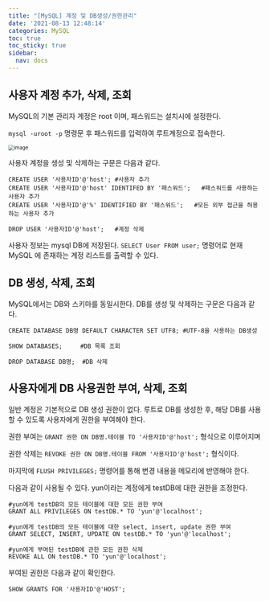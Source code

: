 ```yaml
---
title: "[MySQL] 계정 및 DB생성/권한관리"
date: '2021-08-13 12:48:14'
categories: MySQL
toc: true
toc_sticky: true
sidebar:
  nav: docs
---
```


## 사용자 계정 추가, 삭제, 조회

MySQL의 기본 관리자 계정은 root 이며, 패스워드는 설치시에 설정한다.

```mysql -uroot -p``` 명령문 후 패스워드를 입력하여 루트계정으로 접속한다.

<img src="https://user-images.githubusercontent.com/60495897/129216868-0d5c56ae-e102-4e2f-be5e-b41976507c70.png" alt="image" style="zoom:70%;" />

사용자 계정을 생성 및 삭제하는 구문은 다음과 같다.

``` mysql
CREATE USER '사용자ID'@'host';	#사용자 추가
CREATE USER '사용자ID'@'host' IDENTIFED BY '패스워드';	  #패스워드를 사용하는 사용자 추가
CREATE USER '사용자ID'@'%' IDENTIFIED BY '패스워드';	#모든 외부 접근을 허용하는 사용자 추가

DROP USER '사용자ID'@'host';	#계정 삭제
```



사용자 정보는 mysql DB에 저장된다. ```SELECT User FROM user;``` 명령어로 현재 MySQL 에 존재하는 계정 리스트를 출력할 수 있다.



## DB 생성, 삭제, 조회

MySQL에서는 DB와 스키마를 동일시한다. DB를 생성 및 삭제하는 구문은 다음과 같다.

```mysql
CREATE DATABASE DB명 DEFAULT CHARACTER SET UTF8;	#UTF-8을 사용하는 DB생성

SHOW DATABASES;		#DB 목록 조회

DROP DATABASE DB명;	#DB 삭제
```



## 사용자에게 DB 사용권한 부여, 삭제, 조회

일반 계정은 기본적으로 DB 생성 권한이 없다. 루트로 DB를 생성한 후, 해당 DB를 사용할 수 있도록 사용자에게 권한을 부여해야 한다.

권한 부여는 ```GRANT 권한 ON DB명.테이블 TO '사용자ID'@'host';``` 형식으로 이루어지며

권한 삭제는 ```REVOKE 권한 ON DB명.테이블 FROM '사용자ID'@'host';``` 형식이다.

마지막에  ```FLUSH PRIVILEGES;``` 명령어를 통해 변경 내용을 메모리에 반영해야 한다. 

다음과 같이 사용될 수 있다. yun이라는 계정에게 testDB에 대한 권한을 조정한다.

```mysql
#yun에게 testDB의 모든 테이블에 대한 모든 권한 부여
GRANT ALL PRIVILEGES ON testDB.* TO 'yun'@'localhost';

#yun에게 testDB의 모든 테이블에 대한 select, insert, update 권한 부여
GRANT SELECT, INSERT, UPDATE ON testDB.* TO 'yun'@'localhost';

#yun에게 부여된 testDB에 관한 모든 권한 삭제
REVOKE ALL ON testDB.* TO 'yun'@'localhost';
```



부여된 권한은 다음과 같이 확인한다.

```mysql
SHOW GRANTS FOR '사용자ID'@'HOST';
```

